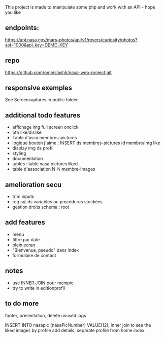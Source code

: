 This project is made to manipulate some php and work with an API - hope you like

## endpoints:  
https://api.nasa.gov/mars-photos/api/v1/rovers/curiosity/photos?sol=1000&api_key=DEMO_KEY  

## repo
https://github.com/omnislashh/nasa-web-project.git

## responsive exemples
See Screencaptures in public folder

## additional todo features
- affichage img full screen onclick
- btn like/dislike
- Table d'asso membres-pictures
- logique bouton j'aime : INSERT ds membres-pictures id membre/img like
- display img ds profil
- styling
- documentation
- tables : table nasa pictures liked
- table d'association N-N membre-images

## amelioration secu 
- trim inputs
- req sql ds variables ou procédures stockées
- gestion droits schema : root

## add features 
- menu
- filtre par date
- plein ecran
- "Bienvenue, pseudo" dans Index
- formulaire de contact

## notes
- use INNER JOIN pour mempic
- try to write in editionprofil

## to do more
footer, presentation,
delete unused logs

INSERT INTO nasapic (nasaPicNumber)
VALUE(12);
inner join to see the liked images by profile
add details, separate profile from home index

